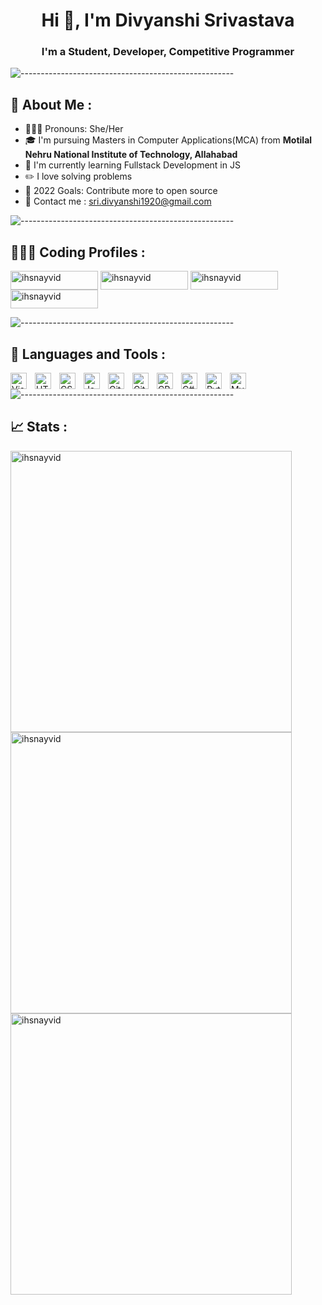 <h1 align="center">Hi 👋, I'm Divyanshi Srivastava</h1>
<h3 align="center">I'm a Student, Developer, Competitive Programmer</h3>

![-----------------------------------------------------](https://raw.githubusercontent.com/andreasbm/readme/master/assets/lines/rainbow.png)


## 📝 About Me :
- 👩🏼‍💻 Pronouns: She/Her
- 🎓 I'm pursuing Masters in Computer Applications(MCA) from **Motilal Nehru National Institute of Technology, Allahabad**
- 🌱 I'm currently learning Fullstack Development in JS
- ✏️ I love solving problems
- 🥅 2022 Goals: Contribute more to open source
- 📧 Contact me : <a href = "mailto:sri.divyanshi1920@gmail.com"> sri.divyanshi1920@gmail.com </a> 

![-----------------------------------------------------](https://raw.githubusercontent.com/andreasbm/readme/master/assets/lines/rainbow.png)

## 👩🏼‍💻 Coding Profiles :
<a href="https://www.leetcode.com/ihsnayvid/" target="_blank" rel="noreferrer"><img align="center" src="https://img.shields.io/badge/LeetCode-000000?style=for-the-badge&logo=LeetCode&logoColor=#d16c06" alt="ihsnayvid" height="30" width="140" /></a>
<a href="https://codeforces.com/profile/ihsnayvid/" target="_blank" rel="noreferrer"><img align="center" src="https://img.shields.io/badge/Codeforces-445f9d?style=for-the-badge&logo=Codeforces&logoColor=white" alt="ihsnayvid" height="30" width="140" /></a>
<a href="https://www.codechef.com/users/ihsnayvid" target="_blank" rel="noreferrer"><img align="center" src="https://img.shields.io/badge/CodeChef-%23964B00.svg?style=for-the-badge&logo=CodeChef&logoColor=white" alt="ihsnayvid" height="30" width="140" /></a>
<a href="https://auth.geeksforgeeks.org/user/ihsnayvid/profile" target="_blank" rel="noreferrer"><img align="center" src="https://img.shields.io/badge/GeeksforGeeks-gray?style=for-the-badge&logo=geeksforgeeks&logoColor=35914c" alt="ihsnayvid" height="30" width="140" /></a>

![-----------------------------------------------------](https://raw.githubusercontent.com/andreasbm/readme/master/assets/lines/rainbow.png)

## 🔧 Languages and Tools :
<img align="left" alt="Visual Studio Code" width="26px" src="https://cdn.jsdelivr.net/gh/devicons/devicon/icons/vscode/vscode-original.svg" style="padding-right:10px;"/>
<img align="left" alt="HTML5" width="26px" src="https://cdn.jsdelivr.net/gh/devicons/devicon/icons/html5/html5-original.svg" style="padding-right:10px;"/>
<img align="left" alt="CSS3" width="26px" src="https://cdn.jsdelivr.net/gh/devicons/devicon/icons/css3/css3-original.svg" style="padding-right:10px;"/>
<img align="left" alt="JavaScript" width="26px" src="https://cdn.jsdelivr.net/gh/devicons/devicon/icons/javascript/javascript-original.svg" style="padding-right:10px;"/>
<img align="left" alt="Git" width="26px" src="https://cdn.jsdelivr.net/gh/devicons/devicon/icons/git/git-original.svg" style="padding-right:10px;"/>
<img align="left" alt="GitHub" width="26px" src="https://user-images.githubusercontent.com/3369400/139447912-e0f43f33-6d9f-45f8-be46-2df5bbc91289.png" style="padding-right:10px;"/>
<img align="left" alt="CPP" width="26px" src="https://cdn.jsdelivr.net/gh/devicons/devicon/icons/cplusplus/cplusplus-original.svg" style="padding-right:10px;"/>
<img align="left" alt="C#" width="26px" src="https://cdn.jsdelivr.net/gh/devicons/devicon/icons/csharp/csharp-original.svg" style="padding-right:10px;"/>
<img align="left" alt="Python" width="26px" src="https://cdn.jsdelivr.net/gh/devicons/devicon/icons/python/python-original.svg" style="padding-right:10px;"/>
<img align="left" alt="MySQL" width="26px" src="https://cdn.jsdelivr.net/gh/devicons/devicon/icons/mysql/mysql-original-wordmark.svg" style="padding-right:10px;"/>

![-----------------------------------------------------](https://raw.githubusercontent.com/andreasbm/readme/master/assets/lines/rainbow.png)

## 📈 Stats :  
 <img align="center" width="450" src="https://github-readme-stats.vercel.app/api/top-langs?username=ihsnayvid&show_icons=true&theme=dark&locale=en&layout=compact" alt="ihsnayvid"/>

 <img align="center" width="450" src="https://github-readme-stats.vercel.app/api?username=ihsnayvid&show_icons=true&theme=dark&locale=en" alt="ihsnayvid" />
 
 <img align="center" width="450" src="https://github-readme-streak-stats.herokuapp.com/?user=ihsnayvid&theme=dark" alt="ihsnayvid" />
 